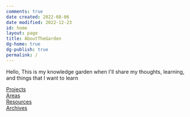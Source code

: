 ```yaml
---
comments: true
date created: 2022-08-06
date modified: 2022-12-23
id: home
layout: page
title: AboutTheGarden
dg-home: true
dg-publish: true
permalink: /
---
```


Hello, This is my knowledge garden when I'll share my thoughts, learning, and things that I want to learn

[Projects](https://umarlateef.github.io/second-brain/project)  
[Areas](https://umarlateef.github.io/second-brain/area)  
[Resources](https://umarlateef.github.io/second-brain/resources)  
[Archives](https://umarlateef.github.io/second-brain/archive)
